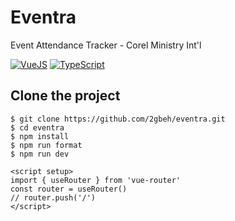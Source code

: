 # Eventra

Event Attendance Tracker - Corel Ministry Int'l

[![VueJS](https://img.shields.io/badge/vue-3.x-41b883.svg)](https://vuejs.org/guide/introduction.html)
[![TypeScript](https://img.shields.io/badge/typescript-5.x-blue.svg)](https://www.typescriptlang.org/docs/)

## Clone the project

```
$ git clone https://github.com/2gbeh/eventra.git
$ cd eventra
$ npm install
$ npm run format
$ npm run dev
```

```
<script setup>
import { useRouter } from 'vue-router'
const router = useRouter()
// router.push('/')
</script>
```
